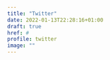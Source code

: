 ```yaml
---
title: "Twitter"
date: 2022-01-13T22:28:16+01:00
draft: true
href: #
profile: twitter
image: ""
---
```

